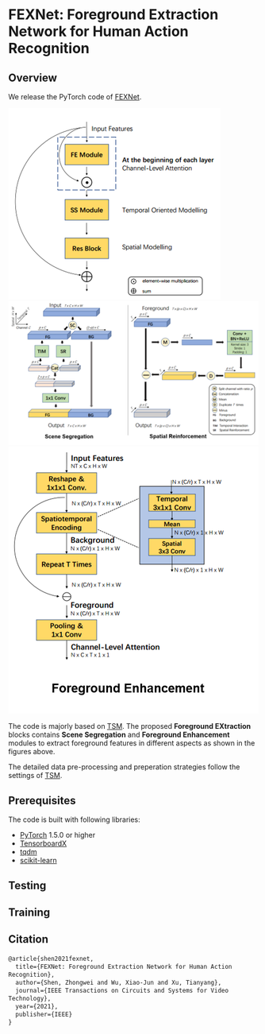 # FEXNet: Foreground Extraction Network for Human Action Recognition
## Overview
We release the PyTorch code of [FEXNet](https://ieeexplore.ieee.org/abstract/document/9509412). 

![](./images/Global_structure.png)
![](./images/SS.png)
![](./images/FE.png)

The code is majorly based on [TSM](https://github.com/mit-han-lab/temporal-shift-module). The proposed **Foreground EXtraction** blocks contains **Scene Segregation** and **Foreground Enhancement** modules to extract foreground features in different aspects as shown in the figures above.

The detailed data pre-processing and preperation strategies follow the settings of [TSM](https://github.com/mit-han-lab/temporal-shift-module).

## Prerequisites
The code is built with following libraries:

- [PyTorch](https://pytorch.org/) 1.5.0 or higher
- [TensorboardX](https://github.com/lanpa/tensorboardX)
- [tqdm](https://github.com/tqdm/tqdm.git)
- [scikit-learn](https://scikit-learn.org/stable/)

## Testing


## Training


## Citation
```
@article{shen2021fexnet,
  title={FEXNet: Foreground Extraction Network for Human Action Recognition},
  author={Shen, Zhongwei and Wu, Xiao-Jun and Xu, Tianyang},
  journal={IEEE Transactions on Circuits and Systems for Video Technology},
  year={2021},
  publisher={IEEE}
}
```
